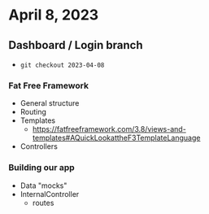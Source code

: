 # April 8, 2023

## Dashboard / Login branch
- `git checkout 2023-04-08`

### Fat Free Framework
- General structure
- Routing
- Templates 
  - https://fatfreeframework.com/3.8/views-and-templates#AQuickLookattheF3TemplateLanguage
- Controllers

### Building our app
- Data "mocks"
- InternalController
  - routes